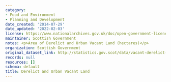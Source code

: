 ```yaml
---
category:
- Food and Environment
- Planning and Development
date_created: '2014-07-29'
date_updated: '2022-02-03'
license: https://www.nationalarchives.gov.uk/doc/open-government-licence/version/3/
maintainer: Scottish Government
notes: <p>Area of Derelict and Urban Vacant Land (hectares)</p>
organization: Scottish Government
original_dataset_link: http://statistics.gov.scot/data/vacant-derelict-land
records: null
resources: []
schema: default
title: Derelict and Urban Vacant Land
---
```

